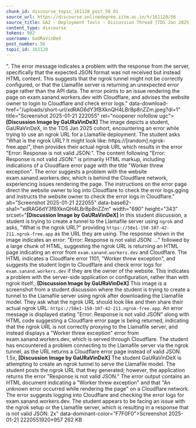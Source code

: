 ```yaml
---
chunk_id: discourse_topic_161120_post_56_01
source_url: https://discourse.onlinedegree.iitm.ac.in/t/161120/56
source_title: GA2 - Deployment Tools - Discussion Thread [TDS Jan 2025]
content_type: discourse
tokens: 982
username: GaURaVinDeX
post_number: 56
topic_id: 161120
---
```


". The error message indicates a problem with the response from the server, specifically that the expected JSON format was not received but instead HTML content. This suggests that the ngrok tunnel might not be correctly configured, or that the Llamafile server is returning an unexpected error page rather than the API data. The error points to an issue rendering the page on exam.sanand.workers.dev with Cloudflare, and advises the website owner to login to Cloudflare and check error logs." data-download-href="/uploads/short-url/xdRAG6dY3fBXknQH4LBrBp8nZZm.jpeg?dl=1" title="Screenshot 2025-01-21 222055" rel="noopener nofollow ugc">**[Discussion Image by GaURaVinDeX]** The image depicts a student, GaURaVinDeX, in the TDS Jan 2025 cohort, encountering an error while trying to use an ngrok URL for a Llamafile deployment. The student asks "What is the ngrok URL? It might look like: https://[random].ngrok-free.app/", then provides their actual ngrok URL which results in the error "Error: Response is not valid JSON:". The content following "Error: Response is not valid JSON:" is primarily HTML markup, including indications of a Cloudflare error page with the title "Worker threw exception". The error suggests a problem with the website exam.sanand.workers.dev, which is behind the Cloudflare network, experiencing issues rendering the page. The instructions on the error page direct the website owner to log into Cloudflare to check the error logs.gging and instructs the website owner to check the error logs in Cloudflare." alt="Screenshot 2025-01-21 222055" data-base62-sha1="xdRAG6dY3fBXknQH4LBrBp8nZZm" width="690" height="343" srcset="**[Discussion Image by GaURaVinDeX]** In this student discussion, a student is trying to create a tunnel to the Llamafile server using `ngrok` and asks, "What is the ngrok URL?" providing `https://58e1-150-107-42-211.ngrok-free.app` as the URL they are using. The response shown in the image indicates an error: "Error: Response is not valid JSON: ..." followed by a large chunk of HTML, suggesting the ngrok URL is returning an HTML page indicating an error from `exam.sanand.workers.dev` and Cloudflare. The HTML indicates a Cloudflare error 1101, "Worker threw exception", and suggests the student login to Cloudflare and check error logs for `exam.sanand.workers.dev` if they are the owner of the website. This indicates a problem with the server-side application or configuration, rather than with ngrok itself., **[Discussion Image by GaURaVinDeX]** This image is a screenshot from a student discussion where the student is trying to create a tunnel to the Llamafile server using ngrok after downloading the Llamafile model. They ask what the ngrok URL should look like and then share their actual ngrok URL: `https://58e1-150-107-42-211.ngrok-free.app`. An error message is displayed stating "Error: Response is not valid JSON" along with HTML code suggesting a Cloudflare error page is being returned, indicating that the ngrok URL is not correctly proxying to the Llamafile server, and instead displays a "Worker threw exception" error from exam.sanand.workers.dev, which is served through Cloudflare. The student has encountered a problem connecting to the Llamafile server via the ngrok tunnel, as the URL returns a Cloudflare error page instead of valid JSON. 1.5x, **[Discussion Image by GaURaVinDeX]** The student GaURaVinDeX is attempting to create an ngrok tunnel to serve the Llamafile model. The student posts the ngrok URL that they generated; however, the application returns the error "Response is not valid JSON." The error output contains an HTML document indicating a "Worker threw exception" and that "An unknown error occurred while rendering the page" on a Cloudflare network. The error suggests logging into Cloudflare and checking the error logs for exam.sanand.workers.dev. The student appears to be facing an issue with the ngrok setup or the Llamafile server, which is resulting in a response that is not valid JSON. 2x" data-dominant-color="F7F0F0">Screenshot 2025-01-21 2220551920×957 262 KB
